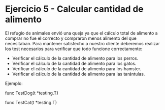 # Ejercicio 5 - Calcular cantidad de alimento

El refugio de animales envió una queja ya que el cálculo total de alimento a comprar no fue el correcto y compraron menos alimento del que necesitaban. Para mantener satisfecho a nuestro cliente deberemos realizar los test necesarios para verificar que todo funcione correctamente:

- Verificar el cálculo de la cantidad de alimento para los perros.
- Verificar el cálculo de la cantidad de alimento para los gatos.
- Verificar el cálculo de la cantidad de alimento para los hamster.
- Verificar el cálculo de la cantidad de alimento para las tarántulas.

Ejemplo:

func TestDog(t *testing.T)

func TestCat(t *testing.T)